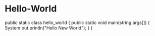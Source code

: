 # Hello-World
public static class hello_world {
  public static void main(string args[])  {
    System.out.println("Hello New World");
  }
}
